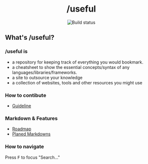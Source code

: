 <h1 align="center">/useful</h1>

<p align="center">
    <a><img src="https://github.com/tbtuan/useful/workflows/build/badge.svg" alt="Build status"></a>
</p>

## What's /useful?

### /useful is

- a repository for keeping track of everything you would bookmark.
- a cheatsheet to show the essential concepts/syntax of any languages/libraries/frameworks.
- a site to outsource your knowledge
- a collection of websites, tools and other resources you might use

### How to contibute

- [Guideline](https://github.com/tbtuan/useful/blob/master/contributing.md)

### Markdown & Features

- [Roadmap](https://github.com/tbtuan/useful/projects/1)
- [Planed Markdowns](https://github.com/tbtuan/useful/projects/2)

### How to navigate

Press <kbd>F</kbd> to focus "Search..."
